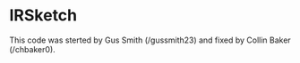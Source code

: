 # IRSketch

This code was sterted by Gus Smith (/gussmith23) and fixed by Collin Baker (/chbaker0).
